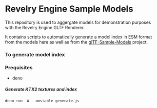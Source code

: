 # Revelry Engine Sample Models

This repository is used to aggergate models for demonstration purposes with the Revelry Engine GLTF Renderer.

It contains scripts to automatically generate a model index in ESM format from the models here as well as from the [glTF-Sample-Models](https://github.com/KhronosGroup/glTF-Sample-Models) project.

### To generate model index

### Prequisites

- deno

##### Generate KTX2 textures and index

```
deno run -A --unstable generate.js
```